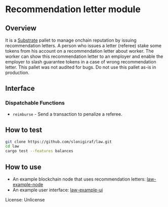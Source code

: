 # Recommendation letter module

## Overview

It is a [Substrate](https://github.com/paritytech/substrate) pallet to manage onchain reputation by issuing recommendation letters.
A person who issues a letter (referee) stake some tokens from his account on a recommendation letter about worker. The worker can show this recommendation letter to an employer and enable the employer to slash guarantee tokens in a case of wrong recommendation letter.
This pallet was not audited for bugs. Do not use this pallet as-is in production.

## Interface

### Dispatchable Functions

* `reimburse` - Send a transaction to penalize a referee.

## How to test
```sh
git clone https://github.com/slonigiraf/law.git
cd law
cargo test --features balances
```

## How to use
- An example blockchain node that uses recommendation letters: [law-example-node](https://github.com/slonigiraf/law-example-node)
- An example user interface: [law-example-ui](https://github.com/slonigiraf/law-example-ui)

License: Unlicense
